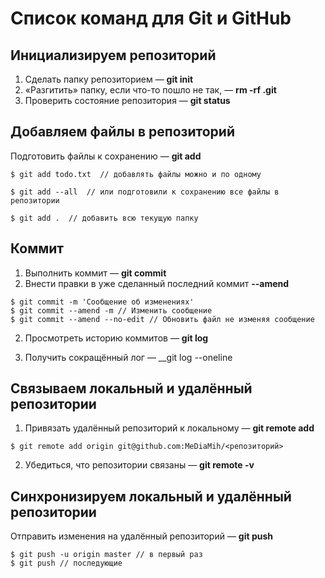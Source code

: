 # Список команд для Git и GitHub

## Инициализируем репозиторий

1. Сделать папку репозиторием — **git init**
2. «Разгитить» папку, если что-то пошло не так, — **rm -rf .git**
3. Проверить состояние репозитория — **git status**

## Добавляем файлы в репозиторий

Подготовить файлы к сохранению — **git add**
```
$ git add todo.txt  // добавлять файлы можно и по одному

$ git add --all  // или подготовили к сохранению все файлы в репозитории

$ git add .  // добавить всю текущую папку
```

## Коммит

1. Выполнить коммит — __git commit__
2. Внести правки в уже сделанный последний коммит __--amend__

```
$ git commit -m 'Сообщение об изменениях'
$ git commit --amend -m // Изменить сообщение
$ git commit --amend --no-edit // Обновить файл не изменяя сообщение 
```

2. Просмотреть историю коммитов — __git log__

3. Получить сокращённый лог — __git log --oneline

## Связываем локальный и удалённый репозитории

1. Привязать удалённый репозиторий к локальному — __git remote add__

```
$ git remote add origin git@github.com:MeDiaMih/<репозиторий>

```
2. Убедиться, что репозитории связаны — __git remote -v__


## Синхронизируем локальный и удалённый репозитории

Отправить изменения на удалённый репозиторий — **git push**

```
$ git push -u origin master // в первый раз
$ git push // последующие
```